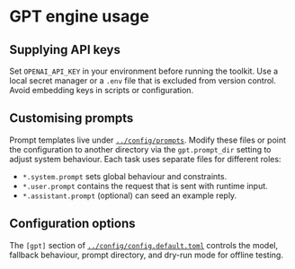 # GPT engine usage

## Supplying API keys

Set `OPENAI_API_KEY` in your environment before running the toolkit. Use a local
secret manager or a `.env` file that is excluded from version control. Avoid
embedding keys in scripts or configuration.

## Customising prompts

Prompt templates live under [`../config/prompts`](../config/prompts). Modify
these files or point the configuration to another directory via the
`gpt.prompt_dir` setting to adjust system behaviour. Each task uses separate
files for different roles:

- `*.system.prompt` sets global behaviour and constraints.
- `*.user.prompt` contains the request that is sent with runtime input.
- `*.assistant.prompt` (optional) can seed an example reply.

## Configuration options

The `[gpt]` section of [`../config/config.default.toml`](../config/config.default.toml)
controls the model, fallback behaviour, prompt directory, and dry-run mode for
offline testing.
